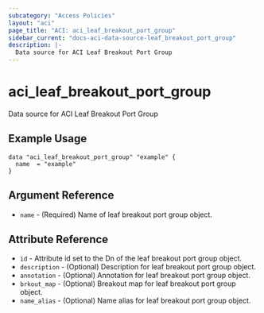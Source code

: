 ```yaml
---
subcategory: "Access Policies"
layout: "aci"
page_title: "ACI: aci_leaf_breakout_port_group"
sidebar_current: "docs-aci-data-source-leaf_breakout_port_group"
description: |-
  Data source for ACI Leaf Breakout Port Group
---
```


# aci_leaf_breakout_port_group

Data source for ACI Leaf Breakout Port Group

## Example Usage

```hcl
data "aci_leaf_breakout_port_group" "example" {
  name  = "example"
}
```

## Argument Reference

- `name` - (Required) Name of leaf breakout port group object.

## Attribute Reference

- `id` - Attribute id set to the Dn of the leaf breakout port group object.
- `description` - (Optional) Description for leaf breakout port group object.
- `annotation` - (Optional) Annotation for leaf breakout port group object.
- `brkout_map` - (Optional) Breakout map for leaf breakout port group object.
- `name_alias` - (Optional) Name alias for leaf breakout port group object.
